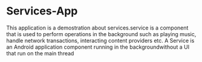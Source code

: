 # Services-App
This application is a demostration about services.service is a component that is used to perform operations in the background such as playing music, handle network transactions, interacting content providers etc.
A Service is an Android application component running in the backgroundwithout a UI that run on the main thread
